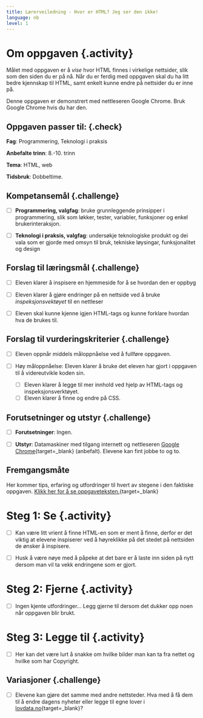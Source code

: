 ```yaml
---
title: Lærerveiledning - Hvor er HTML? Jeg ser den ikke!
language: nb
level: 1
---
```



# Om oppgaven {.activity}

Målet med oppgaven er å _vise_ hvor HTML finnes i virkelige nettsider, slik som
den siden du er på nå. Når du er ferdig med oppgaven skal du ha litt bedre
kjennskap til HTML, samt enkelt kunne endre på nettsider du er inne på.

Denne oppgaven er demonstrert med nettleseren Google Chrome. Bruk Google Chrome
hvis du har den.

## Oppgaven passer til: {.check}

 __Fag__: Programmering, Teknologi i praksis

__Anbefalte trinn__: 8.-10. trinn

__Tema__: HTML, web

__Tidsbruk__: Dobbeltime.

## Kompetansemål {.challenge}

- [ ] __Programmering, valgfag__: bruke grunnleggende prinsipper i
      programmering, slik som løkker, tester, variabler, funksjoner og enkel
      brukerinteraksjon.

- [ ] __Teknologi i praksis, valgfag__: undersøkje teknologiske produkt og dei
      vala som er gjorde med omsyn til bruk, tekniske løysingar, funksjonalitet
      og design

## Forslag til læringsmål {.challenge}

- [ ] Eleven klarer å inspisere en hjemmeside for å se hvordan den er oppbyg

- [ ] Eleven klarer å gjøre endringer på en nettside ved å bruke
      _inspeksjonsvektøyet_ til en nettleser

- [ ] Eleven skal kunne kjenne igjen HTML-tags og kunne forklare hvordan hva de
      brukes til.

## Forslag til vurderingskriterier {.challenge}

- [ ] Eleven oppnår middels måloppnåelse ved å fullføre oppgaven.

- [ ] Høy måloppnåelse: Eleven klarer å bruke det eleven har gjort i oppgaven
      til å videreutvikle koden sin.
  - [ ] Eleven klarer å legge til mer innhold ved hjelp av HTML-tags og
  inspeksjonsverktøyet.
  - [ ] Eleven klarer å finne og endre på CSS.

## Forutsetninger og utstyr {.challenge}

- [ ] __Forutsetninger__: Ingen.    

- [ ] __Utstyr__: Datamaskiner med tilgang internett og nettleseren [Google
      Chrome](https://www.google.com/chrome/browser/desktop/index.html){target=_blank}
      (anbefalt). Elevene kan fint jobbe to og to.


## Fremgangsmåte
Her kommer tips, erfaring og utfordringer til hvert av stegene i den faktiske
oppgaven. [Klikk her for å se oppgaveteksten.](hvor_er_html.html){target=_blank}


# Steg 1: Se {.activity}

- [ ] Kan være litt vrient å finne HTML-en som er ment å finne, derfor er det
      viktig at elevene inspiserer ved å høyreklikke på det stedet på nettsiden
      de ønsker å inspisere.

- [ ] Husk å være nøye med å påpeke at det bare er å laste inn siden på nytt
      dersom man vil ta vekk endringene som er gjort.


# Steg 2: Fjerne {.activity}

- [ ] Ingen kjente utfordringer... Legg gjerne til dersom det dukker opp noen
      når oppgaven blir brukt.


# Steg 3: Legge til {.activity}

- [ ] Her kan det være lurt å snakke om hvilke bilder man kan ta fra nettet og
      hvilke som har Copyright.

## Variasjoner {.challenge}

- [ ] Elevene kan gjøre det samme med andre nettsteder. Hva med å få dem til å
      endre dagens nyheter eller legge til egne lover i
      [lovdata.no](http://lovdata.no){target=_blank}?


